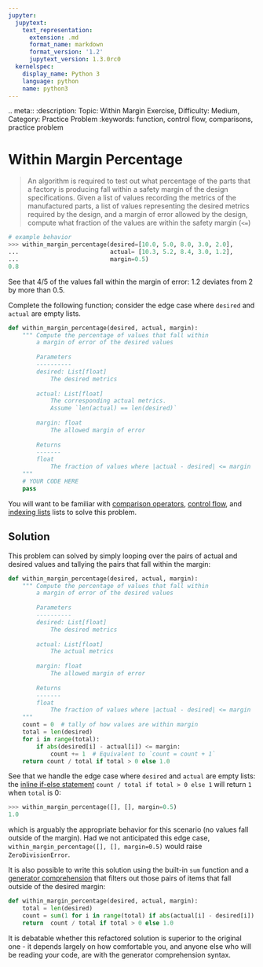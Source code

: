 ```yaml
---
jupyter:
  jupytext:
    text_representation:
      extension: .md
      format_name: markdown
      format_version: '1.2'
      jupytext_version: 1.3.0rc0
  kernelspec:
    display_name: Python 3
    language: python
    name: python3
---
```


<!-- #raw {"raw_mimetype": "text/restructuredtext"} -->
.. meta::
   :description: Topic: Within Margin Exercise, Difficulty: Medium, Category: Practice Problem
   :keywords: function, control flow, comparisons, practice problem
<!-- #endraw -->

<!-- #region -->
# Within Margin Percentage

>An algorithm is required to test out what percentage of the parts that a factory is producing fall within a safety margin of the design specifications. Given a list of values recording the metrics of the manufactured parts, a list of values representing the desired metrics required by the design, and a margin of error allowed by the design, compute what fraction of the values are within the safety margin (`<=`)

``` Python
# example behavior
>>> within_margin_percentage(desired=[10.0, 5.0, 8.0, 3.0, 2.0],
...                          actual= [10.3, 5.2, 8.4, 3.0, 1.2],
...                          margin=0.5)
0.8
```

See that $4/5$ of the values fall within the margin of error: $1.2$ deviates from $2$ by more than $0.5$. 

Complete the following function; consider the edge case where `desired` and `actual` are empty lists.

```python
def within_margin_percentage(desired, actual, margin):
    """ Compute the percentage of values that fall within
        a margin of error of the desired values
        
        Parameters
        ----------
        desired: List[float]
            The desired metrics
        
        actual: List[float]
            The corresponding actual metrics. 
            Assume `len(actual) == len(desired)`
        
        margin: float
            The allowed margin of error
        
        Returns
        -------
        float
            The fraction of values where |actual - desired| <= margin
    """
    # YOUR CODE HERE
    pass
```

You will want to be familiar with [comparison operators](https://www.pythonlikeyoumeanit.com/Module2_EssentialsOfPython/ConditionalStatements.html#Comparison-Operations), [control flow](https://www.pythonlikeyoumeanit.com/Module2_EssentialsOfPython/Introduction.html), and [indexing lists](https://www.pythonlikeyoumeanit.com/Module2_EssentialsOfPython/SequenceTypes.html#Introducing-Indexing-and-Slicing) lists to solve this problem.

## Solution
This problem can solved by simply looping over the pairs of actual and desired values and tallying the pairs that fall within the margin:
``` Python
def within_margin_percentage(desired, actual, margin):
    """ Compute the percentage of values that fall within
        a margin of error of the desired values
        
        Parameters
        ----------
        desired: List[float]
            The desired metrics
        
        actual: List[float]
            The actual metrics
        
        margin: float
            The allowed margin of error
        
        Returns
        -------
        float
            The fraction of values where |actual - desired| <= margin
    """
    count = 0  # tally of how values are within margin
    total = len(desired)
    for i in range(total):
        if abs(desired[i] - actual[i]) <= margin:
            count += 1  # Equivalent to `count = count + 1`
    return count / total if total > 0 else 1.0
```

See that we handle the edge case where `desired` and `actual` are empty lists: the [inline if-else statement](https://www.pythonlikeyoumeanit.com/Module2_EssentialsOfPython/ConditionalStatements.html#Inline-if-else-statements) `count / total if total > 0 else 1` will return `1` when `total` is 0: 
```python
>>> within_margin_percentage([], [], margin=0.5)
1.0
```
which is arguably the appropriate behavior for this scenario (no values fall outside of the margin). Had we not anticipated this edge case, `within_margin_percentage([], [], margin=0.5)` would raise `ZeroDivisionError`.

It is also possible to write this solution using the built-in `sum` function and a [generator comprehension](https://www.pythonlikeyoumeanit.com/Module2_EssentialsOfPython/Generators_and_Comprehensions.html#Creating-your-own-generator:-generator-comprehensions) that filters out those pairs of items that fall outside of the desired margin:

```python
def within_margin_percentage(desired, actual, margin):
    total = len(desired)
    count = sum(1 for i in range(total) if abs(actual[i] - desired[i]) <= margin)
    return  count / total if total > 0 else 1.0
```

It is debatable whether this refactored solution is superior to the original one - it depends largely on how comfortable you, and anyone else who will be reading your code, are with the generator comprehension syntax.
<!-- #endregion -->
